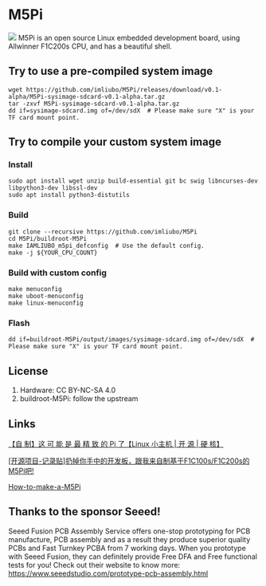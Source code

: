 # M5Pi
![](https://github.com/imliubo/M5Pi/blob/main/assets/images/M5Pi-02.jpg)
M5Pi is an open source Linux embedded development board, using Allwinner F1C200s CPU, and has a beautiful shell.

## Try to use a pre-compiled system image
```shell
wget https://github.com/imliubo/M5Pi/releases/download/v0.1-alpha/M5Pi-sysimage-sdcard-v0.1-alpha.tar.gz
tar -zxvf M5Pi-sysimage-sdcard-v0.1-alpha.tar.gz
dd if=sysimage-sdcard.img of=/dev/sdX  # Please make sure "X" is your TF card mount point.
```

## Try to compile your custom system image

### Install
```shell
sudo apt install wget unzip build-essential git bc swig libncurses-dev libpython3-dev libssl-dev
sudo apt install python3-distutils
```

### Build
```shell
git clone --recursive https://github.com/imliubo/M5Pi
cd M5Pi/buildroot-M5Pi
make IAMLIUBO_m5pi_defconfig  # Use the default config.
make -j ${YOUR_CPU_COUNT}
```

### Build with custom config
```shell
make menuconfig
make uboot-menuconfig
make linux-menuconfig
```

### Flash
```shell
dd if=buildroot-M5Pi/output/images/sysimage-sdcard.img of=/dev/sdX  # Please make sure "X" is your TF card mount point.
```

## License
1. Hardware: CC BY-NC-SA 4.0
2. buildroot-M5Pi: follow the upstream

## Links
[【自 制】这 可 能 是 最 精 致 的 Pi 了【Linux 小主机 | 开 源 | 硬 核】](https://www.bilibili.com/video/BV1RV411W7eH/)

[[开源项目-记录贴]扔掉你手中的开发板，跟我来自制基于F1C100s/F1C200s的M5Pi吧!](https://whycan.com/t_6402.html)

[How-to-make-a-M5Pi](./Tutorials/How-to-make-a-M5Pi.md)

## Thanks to the sponsor Seeed!
Seeed Fusion PCB Assembly Service offers one-stop prototyping for PCB manufacture, PCB assembly and as a result they produce superior quality PCBs and Fast Turnkey PCBA from 7 working days. When you prototype with Seeed Fusion, they can definitely provide Free DFA and Free functional tests for you! Check out their website to know more: https://www.seeedstudio.com/prototype-pcb-assembly.html
